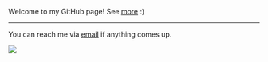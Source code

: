 Welcome to my GitHub page! See [more](https://yao-mxu.github.io) :)

---

<!-- [![Top Langs](https://github-readme-stats.vercel.app/api/top-langs/?username=yx1441&layout=compact)](https://github.com/anuraghazra/github-readme-stats)-->

You can reach me via [email](mailto:yao.xu@nyu.edu?subject=GitHub) if anything comes up.

![](https://komarev.com/ghpvc/?username=yao-mxu&base=1000)
